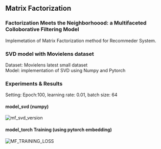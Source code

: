 ## Matrix Factorization  
### Factorization Meets the Neighborhoood: a Multifaceted Colloborative Filtering Model  
Implemetation of Matrix Factorization method for Recommeder System.  
### SVD model with Movielens dataset  
Dataset: Movielens latest small dataset  
Model: implementation of SVD using Numpy and Pytorch  
### Experiments & Results    
Setting: Epoch:100, learning rate: 0.01, batch size: 64  
#### model_svd (numpy)    

![mf_svd_version](https://user-images.githubusercontent.com/62690984/184093154-ca39692f-6791-44c7-9e8b-1b46394f162d.png)

#### model_torch Training (using pytorch embedding)  

![MF_TRAINING_LOSS](https://user-images.githubusercontent.com/62690984/184124198-ec258b5e-bab2-4127-b9a8-846f66771bf8.png)
